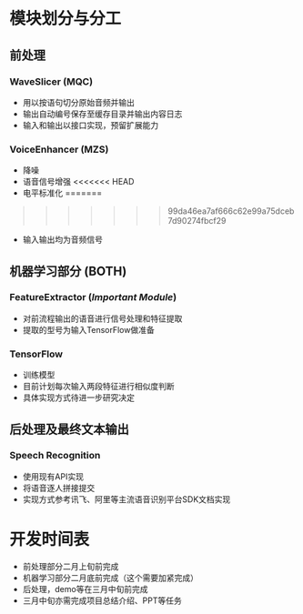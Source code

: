 # 模块划分与分工

## 前处理

### WaveSlicer (MQC)
+ 用以按语句切分原始音频并输出
+ 输出自动编号保存至缓存目录并输出内容日志
+ 输入和输出以接口实现，预留扩展能力

### VoiceEnhancer (MZS)
+ 降噪
+ 语音信号增强
<<<<<<< HEAD
+ 电平标准化
=======
>>>>>>> 99da46ea7af666c62e99a75dceb7d90274fbcf29
+ 输入输出均为音频信号

## 机器学习部分 (BOTH)

### FeatureExtractor (*Important Module*)
+ 对前流程输出的语音进行信号处理和特征提取
+ 提取的型号为输入TensorFlow做准备

### TensorFlow
+ 训练模型
+ 目前计划每次输入两段特征进行相似度判断
+ 具体实现方式待进一步研究决定

## 后处理及最终文本输出

### Speech Recognition
+ 使用现有API实现
+ 将语音逐人拼接提交
+ 实现方式参考讯飞、阿里等主流语音识别平台SDK文档实现



# 开发时间表
+ 前处理部分二月上旬前完成
+ 机器学习部分二月底前完成（这个需要加紧完成）
+ 后处理，demo等在三月中旬前完成
+ 三月中旬亦需完成项目总结介绍、PPT等任务